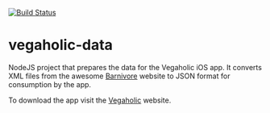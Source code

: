 [![Build Status](https://semaphoreci.com/api/v1/benjaminpearson/vegaholic-data/branches/master/badge.svg)](https://semaphoreci.com/benjaminpearson/vegaholic-data)

# vegaholic-data

NodeJS project that prepares the data for the Vegaholic iOS app. It converts XML files from the awesome [Barnivore](http://www.barnivore.com/) website to JSON format for consumption by the app.

To download the app visit the [Vegaholic](http://vegaholic.com/) website.
